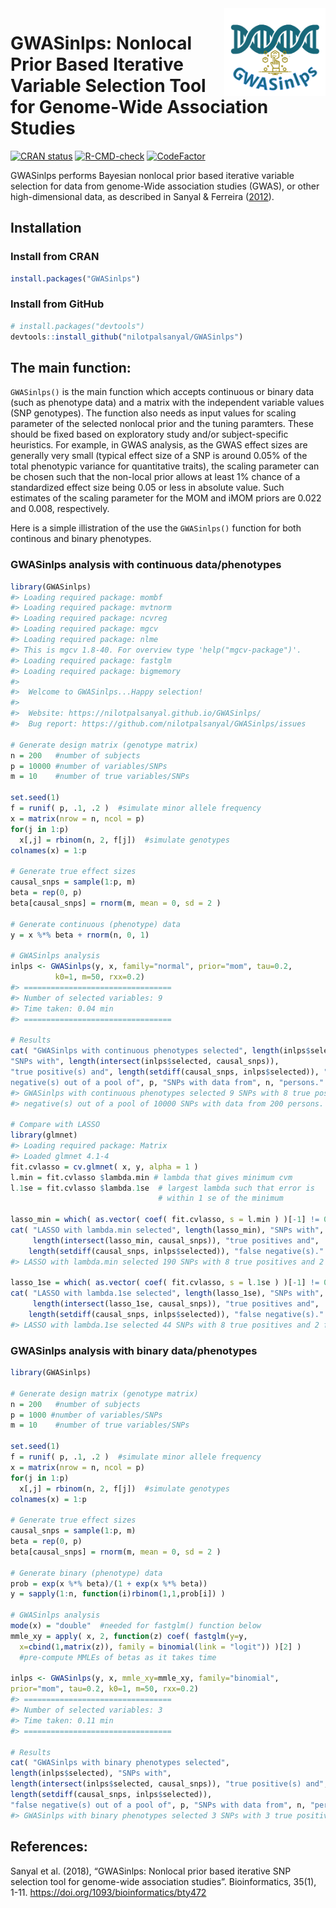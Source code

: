 
<!-- README.md is generated from README.Rmd. Please edit that file -->

<img src="man/figures/logo.png" align="right" style="float:right; height:140px;" />

# GWASinlps: Nonlocal Prior Based Iterative Variable Selection Tool for Genome-Wide Association Studies

<!-- badges: start -->

[![CRAN
status](https://www.r-pkg.org/badges/version/GWASinlps)](https://CRAN.R-project.org/package=GWASinlps)
[![R-CMD-check](https://github.com/nilotpalsanyal/GWASinlps/actions/workflows/R-CMD-check.yaml/badge.svg)](https://github.com/nilotpalsanyal/GWASinlps/actions/workflows/R-CMD-check.yaml)
[![CodeFactor](https://www.codefactor.io/repository/github/nilotpalsanyal/gwasinlps/badge)](https://www.codefactor.io/repository/github/nilotpalsanyal/gwasinlps)
<!-- badges: end -->

GWASinlps performs Bayesian nonlocal prior based iterative variable
selection for data from genome-Wide association studies (GWAS), or other
high-dimensional data, as described in Sanyal & Ferreira
([2012](#ref-paper)).

## Installation

### Install from CRAN

``` r
install.packages("GWASinlps")
```

### Install from GitHub

``` r
# install.packages("devtools")
devtools::install_github("nilotpalsanyal/GWASinlps")
```

## The main function:

`GWASinlps()` is the main function which accepts continuous or binary
data (such as phenotype data) and a matrix with the independent variable
values (SNP genotypes). The function also needs as input values for
scaling parameter of the selected nonlocal prior and the tuning
paramters. These should be fixed based on exploratory study and/or
subject-specific heuristics. For example, in GWAS analysis, as the GWAS
effect sizes are generally very small (typical effect size of a SNP is
around 0.05% of the total phenotypic variance for quantitative traits),
the scaling parameter can be chosen such that the non-local prior allows
at least 1% chance of a standardized effect size being 0.05 or less in
absolute value. Such estimates of the scaling parameter for the MOM and
iMOM priors are 0.022 and 0.008, respectively.

Here is a simple illistration of the use the `GWASinlps()` function for
both continous and binary phenotypes.

<!-- For a detailed manual, see the package [vignette](https://cran.r-project.org/web/packages/BHMSMAfMRI/vignettes/BHMSMAfMRIvignette.pdf){target="_blank"}.  -->

### GWASinlps analysis with continuous data/phenotypes

``` r
library(GWASinlps)
#> Loading required package: mombf
#> Loading required package: mvtnorm
#> Loading required package: ncvreg
#> Loading required package: mgcv
#> Loading required package: nlme
#> This is mgcv 1.8-40. For overview type 'help("mgcv-package")'.
#> Loading required package: fastglm
#> Loading required package: bigmemory
#> 
#>  Welcome to GWASinlps...Happy selection!
#>  
#>  Website: https://nilotpalsanyal.github.io/GWASinlps/
#>  Bug report: https://github.com/nilotpalsanyal/GWASinlps/issues

# Generate design matrix (genotype matrix)
n = 200   #number of subjects
p = 10000 #number of variables/SNPs
m = 10    #number of true variables/SNPs

set.seed(1) 
f = runif( p, .1, .2 )  #simulate minor allele frequency
x = matrix(nrow = n, ncol = p)
for(j in 1:p)
  x[,j] = rbinom(n, 2, f[j])  #simulate genotypes
colnames(x) = 1:p

# Generate true effect sizes
causal_snps = sample(1:p, m)
beta = rep(0, p)
beta[causal_snps] = rnorm(m, mean = 0, sd = 2 )

# Generate continuous (phenotype) data
y = x %*% beta + rnorm(n, 0, 1) 

# GWASinlps analysis
inlps <- GWASinlps(y, x, family="normal", prior="mom", tau=0.2, 
          k0=1, m=50, rxx=0.2)
#> =================================
#> Number of selected variables: 9
#> Time taken: 0.04 min
#> =================================

# Results
cat( "GWASinlps with continuous phenotypes selected", length(inlps$selected), 
"SNPs with", length(intersect(inlps$selected, causal_snps)), 
"true positive(s) and", length(setdiff(causal_snps, inlps$selected)), "false 
negative(s) out of a pool of", p, "SNPs with data from", n, "persons." )
#> GWASinlps with continuous phenotypes selected 9 SNPs with 8 true positive(s) and 2 false 
#> negative(s) out of a pool of 10000 SNPs with data from 200 persons.

# Compare with LASSO
library(glmnet)
#> Loading required package: Matrix
#> Loaded glmnet 4.1-4
fit.cvlasso = cv.glmnet( x, y, alpha = 1 )
l.min = fit.cvlasso $lambda.min # lambda that gives minimum cvm
l.1se = fit.cvlasso $lambda.1se  # largest lambda such that error is 
                                 # within 1 se of the minimum

lasso_min = which( as.vector( coef( fit.cvlasso, s = l.min ) )[-1] != 0 )
cat( "LASSO with lambda.min selected", length(lasso_min), "SNPs with", 
     length(intersect(lasso_min, causal_snps)), "true positives and",
    length(setdiff(causal_snps, inlps$selected)), "false negative(s)." )
#> LASSO with lambda.min selected 190 SNPs with 8 true positives and 2 false negative(s).

lasso_1se = which( as.vector( coef( fit.cvlasso, s = l.1se ) )[-1] != 0 )
cat( "LASSO with lambda.1se selected", length(lasso_1se), "SNPs with", 
     length(intersect(lasso_1se, causal_snps)), "true positives and",
    length(setdiff(causal_snps, inlps$selected)), "false negative(s)." )
#> LASSO with lambda.1se selected 44 SNPs with 8 true positives and 2 false negative(s).
```

### GWASinlps analysis with binary data/phenotypes

``` r
library(GWASinlps)

# Generate design matrix (genotype matrix)
n = 200   #number of subjects
p = 1000 #number of variables/SNPs
m = 10    #number of true variables/SNPs

set.seed(1) 
f = runif( p, .1, .2 )  #simulate minor allele frequency
x = matrix(nrow = n, ncol = p)
for(j in 1:p)
  x[,j] = rbinom(n, 2, f[j])  #simulate genotypes
colnames(x) = 1:p

# Generate true effect sizes
causal_snps = sample(1:p, m)
beta = rep(0, p)
beta[causal_snps] = rnorm(m, mean = 0, sd = 2 )

# Generate binary (phenotype) data
prob = exp(x %*% beta)/(1 + exp(x %*% beta))
y = sapply(1:n, function(i)rbinom(1,1,prob[i]) )

# GWASinlps analysis
mode(x) = "double"  #needed for fastglm() function below
mmle_xy = apply( x, 2, function(z) coef( fastglm(y=y, 
  x=cbind(1,matrix(z)), family = binomial(link = "logit")) )[2] ) 
  #pre-compute MMLEs of betas as it takes time

inlps <- GWASinlps(y, x, mmle_xy=mmle_xy, family="binomial", 
prior="mom", tau=0.2, k0=1, m=50, rxx=0.2)
#> =================================
#> Number of selected variables: 3
#> Time taken: 0.11 min
#> =================================

# Results
cat( "GWASinlps with binary phenotypes selected", 
length(inlps$selected), "SNPs with", 
length(intersect(inlps$selected, causal_snps)), "true positive(s) and", 
length(setdiff(causal_snps, inlps$selected)), 
"false negative(s) out of a pool of", p, "SNPs with data from", n, "persons." )
#> GWASinlps with binary phenotypes selected 3 SNPs with 3 true positive(s) and 7 false negative(s) out of a pool of 1000 SNPs with data from 200 persons.
```

## References:

<div id="refs" class="references">

<div id="ref-paper">

Sanyal et al. (2018), “GWASinlps: Nonlocal prior based iterative SNP
selection tool for genome-wide association studies”. Bioinformatics,
35(1), 1-11. <span
target="_blank"><https://doi.org/1093/bioinformatics/bty472></span>
